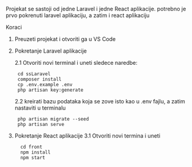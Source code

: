 Projekat se sastoji od jedne Laravel i jedne React aplikacije. 
potrebno je prvo pokrenuti laravel aplikaciju, a zatim i react aplikaciju

Koraci
1. Preuzeti projekat i otvoriti ga u VS Code 
2. Pokretanje Laravel aplikacije
   
   2.1 Otvoriti novi terminal i uneti sledece naredbe:
   
        cd ssLaravel
        composer install
        cp .env.example .env
        php artisan key:generate
   
   2.2 kreirati bazu podataka koja se zove isto kao u .env fajlu, a zatim nastaviti u terminalu
   
        php artisan migrate --seed
        php artisan serve
   
4.  Pokretanje React aplikacije
     3.1 Otvoriti novi termina i uneti
    
          cd front
          npm install
          npm start
